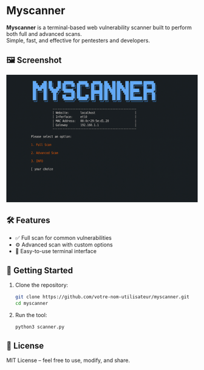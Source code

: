 # Myscanner

**Myscanner** is a terminal-based web vulnerability scanner built to perform both full and advanced scans.  
Simple, fast, and effective for pentesters and developers.

## 🖼️ Screenshot

![salam](./apps/screen.png)

## 🛠️ Features

- ✅ Full scan for common vulnerabilities
- ⚙️ Advanced scan with custom options
- 🧠 Easy-to-use terminal interface

## 🚀 Getting Started

1. Clone the repository:
   ```bash
   git clone https://github.com/votre-nom-utilisateur/myscanner.git
   cd myscanner
   ```

2. Run the tool:
   ```bash
   python3 scanner.py
   ```

## 📄 License

MIT License – feel free to use, modify, and share.
